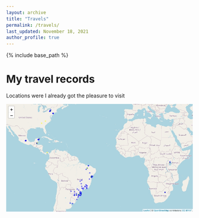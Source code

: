 ```yaml
---
layout: archive
title: "Travels"
permalink: /travels/
last_updated: November 18, 2021
author_profile: true
---
```


{% include base_path %}

My travel records
=================

Locations were I already got the pleasure to visit

<img src='LucianoTravelWorldMap2.jpeg' align="center">

